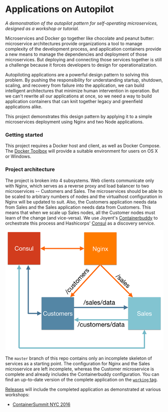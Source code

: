 Applications on Autopilot
==========

*A demonstration of the autopilot pattern for self-operating microservices, designed as a workshop or tutorial.*


Microservices and Docker go together like chocolate and peanut butter: microservice architectures provide organizations a tool to manage complexity of the development process, and application containers provide a new means to manage the dependencies and deployment of those microservices. But deploying and connecting those services together is still a challenge because it forces developers to design for operationalization.

Autopiloting applications are a powerful design pattern to solving this problem. By pushing the responsibility for understanding startup, shutdown, scaling, and recovery from failure into the application, we can build intelligent architectures that minimize human intervention in operation. But we can't rewrite all our applications at once, so we need a way to build application containers that can knit together legacy and greenfield applications alike.

This project demonstrates this design pattern by applying it to a simple microservices deployment using Nginx and two Node applications.


### Getting started

This project requires a Docker host and client, as well as Docker Compose. The [Docker Toolbox](https://www.docker.com/products/docker-toolbox) will provide a suitable environment for users on OS X or Windows.

### Project architecture

The project is broken into 4 subsystems. Web clients communicate only with Nginx, which serves as a reverse proxy and load balancer to two microservices -- Customers and Sales. The microservices should be able to be scaled to arbitrary numbers of nodes and the virtualhost configuration in Nginx will be updated to suit. Also, the Customers application needs data from Sales and the Sales application needs data from Customers. This means that when we scale up Sales nodes, all the Customer nodes must learn of the change (and vice-versa). We use Joyent's [Containerbuddy](https://github.com/joyent/containerbuddy) to orchestrate this process and Hashicorps' [Consul](https://www.consul.io/) as a discovery service.

![Completed project architecture](docs/arch.png)

The `master` branch of this repo contains only an incomplete skeleton of services as a starting point. The configuration for Nginx and the Sales microservice are left incomplete, whereas the Customer microservice is complete and already includes the Containerbuddy configuration. You can find an up-to-date version of the complete application on the [`working` tag](https://github.com/tgross/workshop-autopilot/tree/working).

[Releases](https://github.com/tgross/workshop-autopilot/releases) will include the completed application as demonstrated at various workshops:

- [ContainerSummit NYC 2016](https://github.com/tgross/workshop-autopilot/releases/tag/containersummit-nyc2016)
